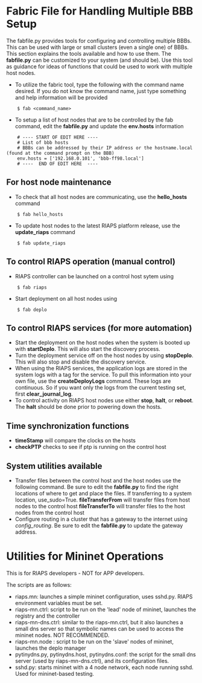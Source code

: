 # Fabric File for Handling Multiple BBB Setup
The fabfile.py provides tools for configuring and controlling multiple BBBs.  This can be used with large or small clusters (even a single one) of BBBs.  This section explains the tools available and how to use them.  The **fabfile.py** can be customized to your system (and should be).  Use this tool as guidance for ideas of functions that could be used to work with multiple host nodes.	
- To utilize the fabric tool, type the following with the command name desired.  If you do not know the command name, just type something and help information will be provided
```
	$ fab <command_name>
```

- To setup a list of host nodes that are to be controlled by the fab command, edit the **fabfile.py** and update the **env.hosts** information
```
	# ---- START OF EDIT HERE ----
	# List of bbb hosts
	# BBBs can be addressed by their IP address or the hostname.local (found at the command prompt on the BBB)
	env.hosts = ['192.168.0.101', 'bbb-ff98.local']
	# ----  END OF EDIT HERE  ----
```

## For host node maintenance
- To check that all host nodes are communicating, use the **hello_hosts** command
```
	$ fab hello_hosts
```
- To update host nodes to the latest RIAPS platform release, use the **update_riaps** command
```
	$ fab update_riaps
```

## To control RIAPS operation (manual control)
- RIAPS controller can be launched on a control host sytem using
```
	$ fab riaps
```
- Start deployment on all host nodes using
```
	$ fab deplo
```

## To control RIAPS services (for more automation)
- Start the deployment on the host nodes when the system is booted up with **startDeplo**.  This will also start the discovery process. 
- Turn the deployment service off on the host nodes by using **stopDeplo**.  This will also stop and disable the discovery service.
- When using the RIAPS services, the application logs are stored in the system logs with a tag for the service.  To pull this information into your own file, use the **createDeployLogs** command.  These logs are continuous.  So if you want only the logs from the current testing set, first **clear_journal_log**.
- To control activity on RIAPS host nodes use either **stop**, **halt**, or **reboot**.  The **halt** should be done prior to powering down the hosts.

## Time synchronization functions 
- **timeStamp** will compare the clocks on the hosts
- **checkPTP** checks to see if ptp is running on the control host

## System utilities available	
- Transfer files between the control host and the host nodes use the following command.  Be sure to edit the **fabfile.py** to find the right locations of where to get and place the files.  If transferring to a system location, use_sudo=True.
	**fileTransferFrom** will transfer files from host nodes to the control host
	**fileTransferTo** will transfer files to the host nodes from the control host 
- Configure routing in a cluster that has a gateway to the internet using *config_routing*.  Be sure to edit the **fabfile.py** to update the gateway address.


# Utilities for Mininet Operations
This is for RIAPS developers - NOT for APP developers.

The scripts are as follows:
- riaps.mn: launches a simple mininet configuration, uses sshd.py. RIAPS environment variables must be set.  
- riaps-mn.ctrl: script to be run on the 'lead' node of mininet, launches the registry and the controller
- riaps-mn-dns.ctrl: similar to the riaps-mn.ctrl, but it also launches a small dns server so that
  symbolic names can be used to access the mininet nodes. NOT RECOMMENDED.
- riaps-mn.node : script to be run on the 'slave' nodes of mininet, launches the deplo manager
- pytinydns.py, pytinydns.host, pytinydns.conf: the script for the small dns server (used by riaps-mn-dns.ctrl),
  and its configuration files.
- sshd.py: starts mininet with a 4 node network, each node running sshd. Used for mininet-based testing.
